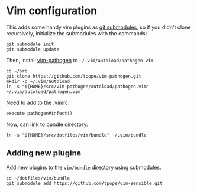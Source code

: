# Vim configuration

This adds some handy vim plugins as [git submodules][submodule], so if you
didn't clone recursively, initialize the submodules with the commands:

```
git submodule init
git submodule update
```

Then, install [vim-pathogen][pathogen] to `~/.vim/autoload/pathogen.vim`.

```
cd ~/src
git clone https://github.com/tpope/vim-pathogen.git
mkdir -p ~/.vim/autoload
ln -s "${HOME}/src/vim-pathogen/autoload/pathogen.vim" ~/.vim/autoload/pathogen.vim
```

Need to add to the .vimrc:

```
execute pathogen#infect()
```

Now, can link to bundle directory.

```
ln -s "${HOME}/src/dotfiles/vim/bundle" ~/.vim/bundle
```

[pathogen]: https://github.com/tpope/vim-pathogen
[submodule]: https://git-scm.com/book/en/v2/Git-Tools-Submodules

## Adding new plugins

Add new plugins to the `vim/bundle` directory using submodules.

```
cd ~/dotfiles/vim/bundle
git submodule add https://github.com/tpope/vim-sensible.git
```

